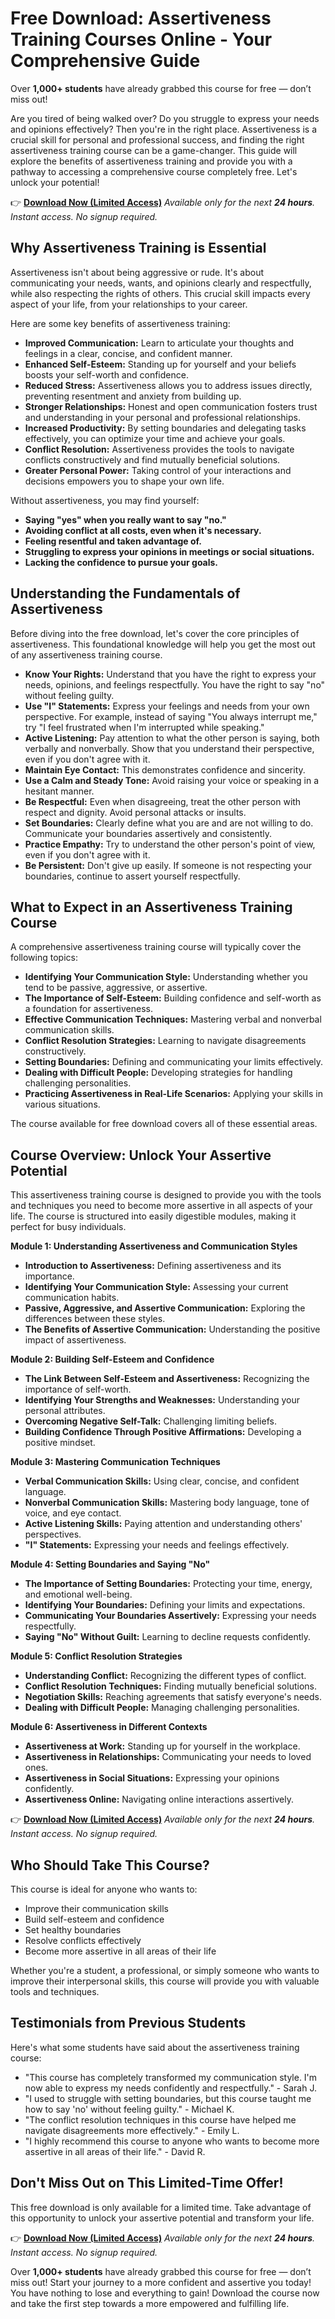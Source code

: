 # Free Download: Assertiveness Training Courses Online - Your Comprehensive Guide

Over **1,000+ students** have already grabbed this course for free — don’t miss out!

Are you tired of being walked over? Do you struggle to express your needs and opinions effectively? Then you're in the right place. Assertiveness is a crucial skill for personal and professional success, and finding the right assertiveness training course can be a game-changer. This guide will explore the benefits of assertiveness training and provide you with a pathway to accessing a comprehensive course completely free. Let's unlock your potential!

👉 [**Download Now (Limited Access)**](https://udemywork.com/assertiveness-training-courses-online)
_Available only for the next **24 hours**. Instant access. No signup required._

## Why Assertiveness Training is Essential

Assertiveness isn't about being aggressive or rude. It's about communicating your needs, wants, and opinions clearly and respectfully, while also respecting the rights of others. This crucial skill impacts every aspect of your life, from your relationships to your career.

Here are some key benefits of assertiveness training:

*   **Improved Communication:** Learn to articulate your thoughts and feelings in a clear, concise, and confident manner.
*   **Enhanced Self-Esteem:** Standing up for yourself and your beliefs boosts your self-worth and confidence.
*   **Reduced Stress:** Assertiveness allows you to address issues directly, preventing resentment and anxiety from building up.
*   **Stronger Relationships:** Honest and open communication fosters trust and understanding in your personal and professional relationships.
*   **Increased Productivity:** By setting boundaries and delegating tasks effectively, you can optimize your time and achieve your goals.
*   **Conflict Resolution:** Assertiveness provides the tools to navigate conflicts constructively and find mutually beneficial solutions.
*   **Greater Personal Power:** Taking control of your interactions and decisions empowers you to shape your own life.

Without assertiveness, you may find yourself:

*   **Saying "yes" when you really want to say "no."**
*   **Avoiding conflict at all costs, even when it's necessary.**
*   **Feeling resentful and taken advantage of.**
*   **Struggling to express your opinions in meetings or social situations.**
*   **Lacking the confidence to pursue your goals.**

## Understanding the Fundamentals of Assertiveness

Before diving into the free download, let's cover the core principles of assertiveness. This foundational knowledge will help you get the most out of any assertiveness training course.

*   **Know Your Rights:** Understand that you have the right to express your needs, opinions, and feelings respectfully. You have the right to say "no" without feeling guilty.
*   **Use "I" Statements:** Express your feelings and needs from your own perspective. For example, instead of saying "You always interrupt me," try "I feel frustrated when I'm interrupted while speaking."
*   **Active Listening:** Pay attention to what the other person is saying, both verbally and nonverbally. Show that you understand their perspective, even if you don't agree with it.
*   **Maintain Eye Contact:** This demonstrates confidence and sincerity.
*   **Use a Calm and Steady Tone:** Avoid raising your voice or speaking in a hesitant manner.
*   **Be Respectful:** Even when disagreeing, treat the other person with respect and dignity. Avoid personal attacks or insults.
*   **Set Boundaries:** Clearly define what you are and are not willing to do. Communicate your boundaries assertively and consistently.
*   **Practice Empathy:** Try to understand the other person's point of view, even if you don't agree with it.
*   **Be Persistent:** Don't give up easily. If someone is not respecting your boundaries, continue to assert yourself respectfully.

## What to Expect in an Assertiveness Training Course

A comprehensive assertiveness training course will typically cover the following topics:

*   **Identifying Your Communication Style:** Understanding whether you tend to be passive, aggressive, or assertive.
*   **The Importance of Self-Esteem:** Building confidence and self-worth as a foundation for assertiveness.
*   **Effective Communication Techniques:** Mastering verbal and nonverbal communication skills.
*   **Conflict Resolution Strategies:** Learning to navigate disagreements constructively.
*   **Setting Boundaries:** Defining and communicating your limits effectively.
*   **Dealing with Difficult People:** Developing strategies for handling challenging personalities.
*   **Practicing Assertiveness in Real-Life Scenarios:** Applying your skills in various situations.

The course available for free download covers all of these essential areas.

## Course Overview: Unlock Your Assertive Potential

This assertiveness training course is designed to provide you with the tools and techniques you need to become more assertive in all aspects of your life. The course is structured into easily digestible modules, making it perfect for busy individuals.

**Module 1: Understanding Assertiveness and Communication Styles**

*   **Introduction to Assertiveness:** Defining assertiveness and its importance.
*   **Identifying Your Communication Style:** Assessing your current communication habits.
*   **Passive, Aggressive, and Assertive Communication:** Exploring the differences between these styles.
*   **The Benefits of Assertive Communication:** Understanding the positive impact of assertiveness.

**Module 2: Building Self-Esteem and Confidence**

*   **The Link Between Self-Esteem and Assertiveness:** Recognizing the importance of self-worth.
*   **Identifying Your Strengths and Weaknesses:** Understanding your personal attributes.
*   **Overcoming Negative Self-Talk:** Challenging limiting beliefs.
*   **Building Confidence Through Positive Affirmations:** Developing a positive mindset.

**Module 3: Mastering Communication Techniques**

*   **Verbal Communication Skills:** Using clear, concise, and confident language.
*   **Nonverbal Communication Skills:** Mastering body language, tone of voice, and eye contact.
*   **Active Listening Skills:** Paying attention and understanding others' perspectives.
*   **"I" Statements:** Expressing your needs and feelings effectively.

**Module 4: Setting Boundaries and Saying "No"**

*   **The Importance of Setting Boundaries:** Protecting your time, energy, and emotional well-being.
*   **Identifying Your Boundaries:** Defining your limits and expectations.
*   **Communicating Your Boundaries Assertively:** Expressing your needs respectfully.
*   **Saying "No" Without Guilt:** Learning to decline requests confidently.

**Module 5: Conflict Resolution Strategies**

*   **Understanding Conflict:** Recognizing the different types of conflict.
*   **Conflict Resolution Techniques:** Finding mutually beneficial solutions.
*   **Negotiation Skills:** Reaching agreements that satisfy everyone's needs.
*   **Dealing with Difficult People:** Managing challenging personalities.

**Module 6: Assertiveness in Different Contexts**

*   **Assertiveness at Work:** Standing up for yourself in the workplace.
*   **Assertiveness in Relationships:** Communicating your needs to loved ones.
*   **Assertiveness in Social Situations:** Expressing your opinions confidently.
*   **Assertiveness Online:** Navigating online interactions assertively.

👉 [**Download Now (Limited Access)**](https://udemywork.com/assertiveness-training-courses-online)
_Available only for the next **24 hours**. Instant access. No signup required._

## Who Should Take This Course?

This course is ideal for anyone who wants to:

*   Improve their communication skills
*   Build self-esteem and confidence
*   Set healthy boundaries
*   Resolve conflicts effectively
*   Become more assertive in all areas of their life

Whether you're a student, a professional, or simply someone who wants to improve their interpersonal skills, this course will provide you with valuable tools and techniques.

## Testimonials from Previous Students

Here's what some students have said about the assertiveness training course:

*   "This course has completely transformed my communication style. I'm now able to express my needs confidently and respectfully." - Sarah J.
*   "I used to struggle with setting boundaries, but this course taught me how to say 'no' without feeling guilty." - Michael K.
*   "The conflict resolution techniques in this course have helped me navigate disagreements more effectively." - Emily L.
*   "I highly recommend this course to anyone who wants to become more assertive in all areas of their life." - David R.

## Don't Miss Out on This Limited-Time Offer!

This free download is only available for a limited time. Take advantage of this opportunity to unlock your assertive potential and transform your life.

👉 [**Download Now (Limited Access)**](https://udemywork.com/assertiveness-training-courses-online)
_Available only for the next **24 hours**. Instant access. No signup required._

Over **1,000+ students** have already grabbed this course for free — don’t miss out! Start your journey to a more confident and assertive you today! You have nothing to lose and everything to gain! Download the course now and take the first step towards a more empowered and fulfilling life.
